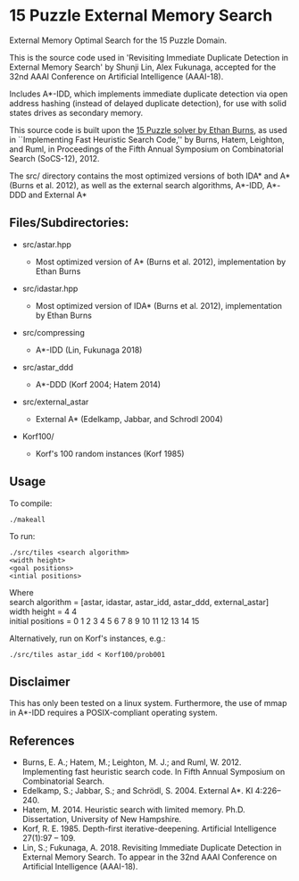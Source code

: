 # 15 Puzzle External Memory Search

External Memory Optimal Search for the 15 Puzzle Domain.

This is the source code used in 'Revisiting Immediate Duplicate Detection in
External Memory Search' by Shunji Lin, Alex Fukunaga, accepted for the 32nd
AAAI Conference on Artificial Intelligence (AAAI-18).

Includes A*-IDD, which implements immediate duplicate detection via open
address hashing (instead of delayed duplicate detection), for use with solid
states drives as secondary memory.

This source code is built upon the [15 Puzzle solver by Ethan
Burns](http://www.cs.unh.edu/~eaburns/socs12/), as used in
``Implementing Fast Heuristic Search Code,'' by Burns, Hatem, Leighton, and
Ruml, in Proceedings of the Fifth Annual Symposium on Combinatorial Search
(SoCS-12), 2012.

The src/ directory contains the most optimized versions of both
IDA* and A* (Burns et al. 2012), as well as the external search algorithms,
A*-IDD, A*-DDD and External A*

## Files/Subdirectories:

+ src/astar.hpp
  - Most optimized version of A* (Burns et al. 2012), implementation by Ethan
    Burns

+ src/idastar.hpp
  - Most optimized version of IDA* (Burns et al. 2012), implementation by
    Ethan Burns

+ src/compressing
  - A*-IDD (Lin, Fukunaga 2018)

+ src/astar_ddd
  - A*-DDD (Korf 2004; Hatem 2014)

+ src/external_astar
  - External A* (Edelkamp, Jabbar, and Schrodl 2004)

+ Korf100/  
  - Korf's 100 random instances (Korf 1985)

## Usage
To compile:
```
./makeall
```

To run:
```
./src/tiles <search algorithm>  
<width height>  
<goal positions>  
<intial positions>  
```
Where  
search algorithm = [astar, idastar, astar\_idd, astar\_ddd,
external\_astar]   
width height = 4 4  
initial positions = 0 1 2 3 4 5 6 7 8 9 10 11 12 13 14 15

Alternatively, run on Korf's instances, e.g.:
```
./src/tiles astar_idd < Korf100/prob001
```

## Disclaimer
This has only been tested on a linux system. Furthermore, the use of mmap in
A*-IDD requires a POSIX-compliant operating system.

## References
+ Burns, E. A.; Hatem, M.; Leighton, M. J.; and Ruml, W. 2012. Implementing
fast heuristic search code. In Fifth Annual Symposium on
Combinatorial Search.
+ Edelkamp, S.; Jabbar, S.; and Schrödl, S. 2004. External A*. KI 4:226–240.
+ Hatem, M. 2014. Heuristic search with limited memory. Ph.D. Dissertation,
University of New Hampshire.
+ Korf, R. E. 1985. Depth-first iterative-deepening. Artificial Intelligence
27(1):97 – 109.
+ Lin, S.; Fukunaga, A. 2018. Revisiting Immediate Duplicate Detection in
External Memory Search. To appear in the 32nd
AAAI Conference on Artificial Intelligence (AAAI-18).